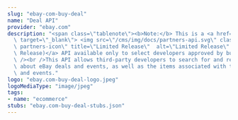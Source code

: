 ```yaml
---
slug: "ebay-com-buy-deal"
name: "Deal API"
provider: "ebay.com"
description: "<span class=\"tablenote\"><b>Note:</b> This is a <a href=\"https://developer.ebay.com/api-docs/static/versioning.html#limited\"\
  \ target=\"_blank\"> <img src=\"/cms/img/docs/partners-api.svg\" class=\"legend-icon\
  \ partners-icon\" title=\"Limited Release\"  alt=\"Limited Release\" />(Limited\
  \ Release)</a> API available only to select developers approved by business units.</span><br\
  \ /><br />This API allows third-party developers to search for and retrieve details\
  \ about eBay deals and events, as well as the items associated with those deals\
  \ and events."
logo: "ebay.com-buy-deal-logo.jpeg"
logoMediaType: "image/jpeg"
tags:
- name: "ecommerce"
stubs: "ebay.com-buy-deal-stubs.json"
---
```

